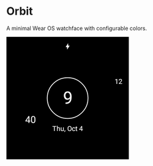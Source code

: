 # Orbit
A minimal Wear OS watchface with configurable colors.

![Orbit watchface preview](https://github.com/kchanakira/Orbit/raw/master/app/src/main/res/drawable-nodpi/preview.png "Orbit watchface preview")
